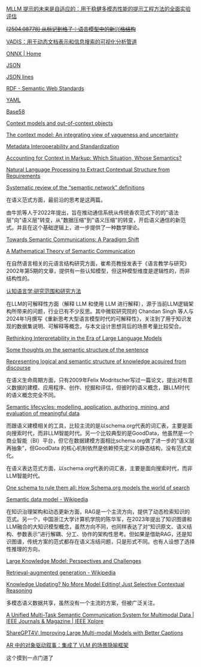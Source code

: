 

[MLLM 提示的未来是自适应的：用于稳健多模态性能的提示工程方法的全面实验评估](https://arxiv.org/html/2504.10179v1)





~~[[2504.08778\] 从标记到格子：语言模型中的新兴格结构](https://arxiv.org/abs/2504.08778)~~



[VADIS：用于动态文档表示和信息搜索的可视化分析管道](https://arxiv.org/html/2504.05697v1)



[ONNX | Home](https://onnx.ai/)

[JSON](https://www.json.org/)

[JSON lines](https://jsonlines.org/)

[RDF - Semantic Web Standards](https://www.w3.org/RDF/)

[YAML](https://yaml.org/)

[Base58](https://zh.wikipedia.org/wiki/Base58)



[Context models and out-of-context objects](https://doi.org/10.1016/j.patrec.2011.12.004)

[The context model: An integrating view of vagueness and uncertainty](https://doi.org/10.1016/0888-613X(93)90014-5)

[Metadata Interoperability and Standardization](https://webdoc.sub.gwdg.de/edoc/aw/d-lib/dlib/june06/chan/06chan.html)

[Accounting for Context in Markup: Which Situation, Whose Semantics?](https://www.balisage.net/Proceedings/vol15/html/Wickett01/BalisageVol15-Wickett01.html)

[Natural Language Processing to Extract Contextual Structure from Requirements](https://doi.org/10.1109/SysCon53536.2022.9773855)

[Systematic review of the “semantic network” definitions](https://doi.org/10.1016/j.eswa.2022.118455)

在语义范式方面，最前沿的思考是这两篇。

由牛凯等人于2022年提出，旨在推动通信系统从传统香农范式下的的"语法层"向"语义层"转变，从"数据压缩"到"语义压缩"的转变，开启语义通信的新范式。并且在这个基础逻辑上，进一步提供了一种数学理论。

[ Towards Semantic Communications: A Paradigm Shift](https://arxiv.org/abs/2203.06692)

[A Mathematical Theory of Semantic Communication](https://doi.org/10.48550/arXiv.2401.14160)

在自然语言相关的元语言结构研究方面，崔希亮教授发表于《语言教学与研究》2002年第5期的文章，提供有一些认知模型，但这种模型维度是逻辑性的，而非结构性的。

[认知语言学:研究范围和研究方法 ](https://fls.blcu.edu.cn/attach/0/1410161054566649318.pdf)



在LLM的可解释性方面（解释 LLM 和使用 LLM 进行解释），源于当前LLM逻辑架构所带来的问题，行业已有不少反思。其中微软研究院的 Chandan Singh 等人与2024年1月撰写《重新思考大型语言模型时代的可解释性》，关注到了用于知识发现的数据集说明、可解释等概念，与本文设计思想背后的场景考量比较契合。

[Rethinking Interpretability in the Era of Large Language Models](https://doi.org/10.48550/arXiv.2402.01761)





[Some thoughts on the semantic structure of the sentence](https://doi.org/10.1016/0024-3841(68)90038-7)

[Representing logical and semantic structure of knowledge acquired from discourse](https://doi.org/10.1016/0010-0285(75)90016-X)

在语义生命周期方面，只有2009年Felix Modritscher写过一篇论文，提出对有意义数据的建模、应用程序、创作、挖掘和评估，但彼时的语义概念，跟LLM时代的语义概念完全不同。

[Semantic lifecycles: modelling, application, authoring, mining, and evaluation of meaningful data](https://doi.org/10.1504/IJKWI.2009.027928)



而跟语义建模相关的工具，比较主流的是以schema.org代表的词汇表，主要是面向搜索时代，而非LLM智能时代。另一个比较典型的是GoodData，他虽然是一个商业智能（BI）平台，但它在数据建模方面相比schema.org做了进一步的“语义层再抽象”，但GoodData 的核心机制依然是依赖预先定义的静态结构，没有范式变化。

在语义表达范式方面，以schema.org代表的词汇表，主要是面向搜索时代，而非LLM智能时代。

[One schema to rule them all: How Schema.org models the world of search](https://doi.org/10.1002/asi.24744)

[Semantic data model - Wikipedia](https://en.wikipedia.org/wiki/Semantic_data_model)



在知识治理架构和动态更新方面，RAG是一个主流方向，提供了动态检索知识的范式。另一个，中国浙江大学计算机学院的陈华军，在2023年提出了知识图谱和LLM融合的大知识模型概念，虽然方向不同，也同样表达了对“知识原文、语义结构、参数表示”进行解耦、分工、协作的架构性思考。但如果是借助RAG，还是知识图谱，传统方案的范式都存在语义冻结问题，只是形式不同。也有人设想了选择性推理的方向，

[Large Knowledge Model: Perspectives and Challenges](https://doi.org/10.48550/arXiv.2312.02706)

[Retrieval-augmented generation - Wikipedia](https://en.wikipedia.org/wiki/Retrieval-augmented_generation)

[Knowledge Updating? No More Model Editing! Just Selective Contextual Reasoning](https://doi.org/10.48550/arXiv.2503.05212)

多模态语义数据共享，虽然没有一个主流的方案，但被广泛关注。

[A Unified Multi-Task Semantic Communication System for Multimodal Data | IEEE Journals & Magazine | IEEE Xplore](https://ieeexplore.ieee.org/abstract/document/10431795)

[ShareGPT4V: Improving Large Multi-modal Models with Better Captions](https://sharegpt4v.github.io/)









[AR 中的对象驱动叙事：集成了 VLM 的场景隐喻框架](https://arxiv.org/html/2504.13119v1)

这个摸到一点门道了